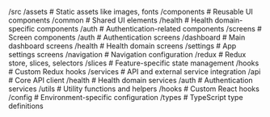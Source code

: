 /src
  /assets             # Static assets like images, fonts
  /components         # Reusable UI components
    /common           # Shared UI elements
    /health           # Health domain-specific components
    /auth             # Authentication-related components
  /screens            # Screen components
    /auth             # Authentication screens
    /dashboard        # Main dashboard screens
    /health           # Health domain screens
    /settings         # App settings screens
  /navigation         # Navigation configuration
  /redux              # Redux store, slices, selectors
    /slices           # Feature-specific state management
    /hooks            # Custom Redux hooks
  /services           # API and external service integration
    /api              # Core API client
    /health           # Health domain services
    /auth             # Authentication services
  /utils              # Utility functions and helpers
  /hooks              # Custom React hooks
  /config             # Environment-specific configuration
  /types              # TypeScript type definitions